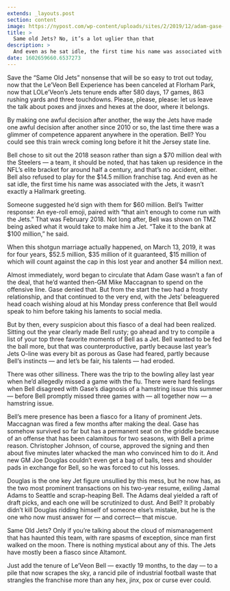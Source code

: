 ```yaml
--- 
extends: _layouts.post 
section: content 
image: https://nypost.com/wp-content/uploads/sites/2/2019/12/adam-gase-leveon-bell-jets.jpg?quality=90&strip=all&w=1200 
title: > 
  Same old Jets? No, it’s a lot uglier than that 
description: > 
  And even as he sat idle, the first time his name was associated with the Jets, it wasn’t exactly a Hallmark greeting.Bell’s Twitter response: An eye-roll emoji, paired with “that ain’t enough to come run with the Jets.” That was February 2018.Almost immediately, word began to circulate that Adam Gase wasn’t a fan of the deal, that he’d wanted then-GM Mike Maccagnan to spend on the offensive line.Bell’s mere presence has been a fiasco for a litany of prominent Jets.Same Old Jets? 
date: 1602659660.6537273 
--- 
```

Save the “Same Old Jets” nonsense that will be so easy to trot out today, now that the Le’Veon Bell Experience has been canceled at Florham Park, now that LOLe’Veon’s Jets tenure ends after 580 days, 17 games, 863 rushing yards and three touchdowns. Please, please, please: let us leave the talk about poxes and jinxes and hexes at the door, where it belongs.

By making one awful decision after another, the way the Jets have made one awful decision after another since 2010 or so, the last time there was a glimmer of competence apparent anywhere in the operation. Bell? You could see this train wreck coming long before it hit the Jersey state line.

Bell chose to sit out the 2018 season rather than sign a $70 million deal with the Steelers — a team, it should be noted, that has taken up residence in the NFL’s elite bracket for around half a century, and that’s no accident, either. Bell also refused to play for the $14.5 million franchise tag. And even as he sat idle, the first time his name was associated with the Jets, it wasn’t exactly a Hallmark greeting.

Someone suggested he’d sign with them for $60 million. Bell’s Twitter response: An eye-roll emoji, paired with “that ain’t enough to come run with the Jets.” That was February 2018. Not long after, Bell was shown on TMZ being asked what it would take to make him a Jet. “Take it to the bank at $100 million,” he said.

When this shotgun marriage actually happened, on March 13, 2019, it was for four years, $52.5 million, $35 million of it guaranteed, $15 million of which will count against the cap in this lost year and another $4 million next.

Almost immediately, word began to circulate that Adam Gase wasn’t a fan of the deal, that he’d wanted then-GM Mike Maccagnan to spend on the offensive line. Gase denied that. But from the start the two had a frosty relationship, and that continued to the very end, with the Jets’ beleaguered head coach wishing aloud at his Monday press conference that Bell would speak to him before taking his laments to social media.

But by then, every suspicion about this fiasco of a deal had been realized. Sitting out the year clearly made Bell rusty; go ahead and try to compile a list of your top three favorite moments of Bell as a Jet. Bell wanted to be fed the ball more, but that was counterproductive, partly because last year’s Jets O-line was every bit as porous as Gase had feared, partly because Bell’s instincts — and let’s be fair, his talents — had eroded.

There was other silliness. There was the trip to the bowling alley last year when he’d allegedly missed a game with the flu. There were hard feelings when Bell disagreed with Gase’s diagnosis of a hamstring issue this summer — before Bell promptly missed three games with — all together now — a hamstring issue.

Bell’s mere presence has been a fiasco for a litany of prominent Jets. Maccagnan was fired a few months after making the deal. Gase has somehow survived so far but has a permanent seat on the griddle because of an offense that has been calamitous for two seasons, with Bell a prime reason. Christopher Johnson, of course, approved the signing and then about five minutes later whacked the man who convinced him to do it. And new GM Joe Douglas couldn’t even get a bag of balls, tees and shoulder pads in exchange for Bell, so he was forced to cut his losses.

Douglas is the one key Jet figure unsullied by this mess, but he now has, as the two most prominent transactions on his two-year resume, exiling Jamal Adams to Seattle and scrap-heaping Bell. The Adams deal yielded a raft of draft picks, and each one will be scrutinized to dust. And Bell? It probably didn’t kill Douglas ridding himself of someone else’s mistake, but he is the one who now must answer for — and correct— that miscue.

Same Old Jets? Only if you’re talking about the cloud of mismanagement that has haunted this team, with rare spasms of exception, since man first walked on the moon. There is nothing mystical about any of this. The Jets have mostly been a fiasco since Altamont.

Just add the tenure of Le’Veon Bell — exactly 19 months, to the day — to a pile that now scrapes the sky, a rancid pile of industrial football waste that strangles the franchise more than any hex, jinx, pox or curse ever could.
